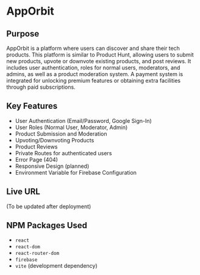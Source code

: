 # AppOrbit

## Purpose
AppOrbit is a platform where users can discover and share their tech products. This platform is similar to Product Hunt, allowing users to submit new products, upvote or downvote existing products, and post reviews. It includes user authentication, roles for normal users, moderators, and admins, as well as a product moderation system. A payment system is integrated for unlocking premium features or obtaining extra facilities through paid subscriptions.

## Key Features
- User Authentication (Email/Password, Google Sign-In)
- User Roles (Normal User, Moderator, Admin)
- Product Submission and Moderation
- Upvoting/Downvoting Products
- Product Reviews
- Private Routes for authenticated users
- Error Page (404)
- Responsive Design (planned)
- Environment Variable for Firebase Configuration

## Live URL
(To be updated after deployment)

## NPM Packages Used
- `react`
- `react-dom`
- `react-router-dom`
- `firebase`
- `vite` (development dependency)
